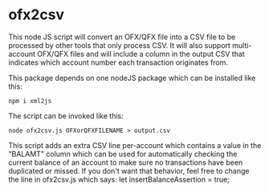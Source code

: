 # ofx2csv

This node JS script will convert an OFX/QFX file into a CSV file to be processed by other tools that only process CSV. It will also support multi-account OFX/QFX files and will include a column in the output CSV that indicates which account number each transaction originates from.

This package depends on one nodeJS package which can be installed like this:
```
npm i xml2js
```

The script can be invoked like this:

```
node ofx2csv.js OFXorQFXFILENAME > output.csv
```

This script adds an extra CSV line per-account which contains a value in the "BALAMT" column which can be used for automatically checking the current balance of an account to make sure no transactions have been duplicated or missed. If you don't want that behavior, feel free to change the line in ofx2csv.js which says: let insertBalanceAssertion = true;
